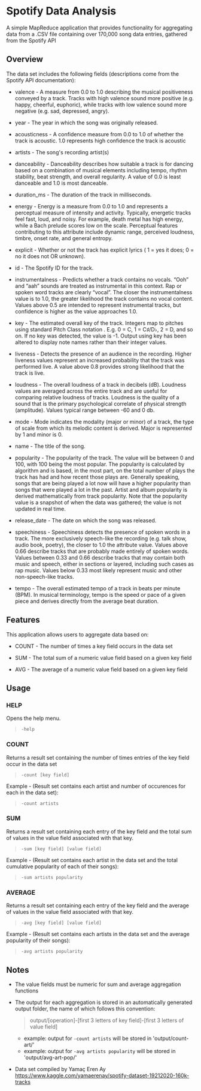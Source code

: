 # Spotify Data Analysis
A simple MapReduce application that provides functionality for aggregating data from a .CSV file containing over 170,000 song data entries, gathered from the Spotify API

## Overview
The data set includes the following fields (descriptions come from the Spotify API documentation):
* valence - A measure from 0.0 to 1.0 describing the musical positiveness conveyed by a track. Tracks with high valence sound more positive (e.g. happy, cheerful, euphoric), while tracks with low valence sound more negative (e.g. sad, depressed, angry).

* year - The year in which the song was originally released.

* acousticness - A confidence measure from 0.0 to 1.0 of whether the track is acoustic. 1.0 represents high confidence the track is acoustic

* artists - The song's recording artist(s)

* danceability - Danceability describes how suitable a track is for dancing based on a combination of musical elements including tempo, rhythm stability, beat strength, and overall regularity. A value of 0.0 is least danceable and 1.0 is most danceable.

* duration_ms - The duration of the track in milliseconds.

* energy - Energy is a measure from 0.0 to 1.0 and represents a perceptual measure of intensity and activity. Typically, energetic tracks feel fast, loud, and noisy. For example, death metal has high energy, while a Bach prelude scores low on the scale. Perceptual features contributing to this attribute include dynamic range, perceived loudness, timbre, onset rate, and general entropy.

* explicit - Whether or not the track has explicit lyrics ( 1 = yes it does; 0 = no it does not OR unknown).

* id - The Spotify ID for the track.

* instrumentalness - Predicts whether a track contains no vocals. “Ooh” and “aah” sounds are treated as instrumental in this context. Rap or spoken word tracks are clearly “vocal”. The closer the instrumentalness value is to 1.0, the greater likelihood the track contains no vocal content. Values above 0.5 are intended to represent instrumental tracks, but confidence is higher as the value approaches 1.0.

* key - The estimated overall key of the track. Integers map to pitches using standard Pitch Class notation . E.g. 0 = C, 1 = C♯/D♭, 2 = D, and so on. If no key was detected, the value is -1. Output using key has been altered to display note names rather than their integer values.

* liveness - Detects the presence of an audience in the recording. Higher liveness values represent an increased probability that the track was performed live. A value above 0.8 provides strong likelihood that the track is live.

* loudness - The overall loudness of a track in decibels (dB). Loudness values are averaged across the entire track and are useful for comparing relative loudness of tracks. Loudness is the quality of a sound that is the primary psychological correlate of physical strength (amplitude). Values typical range between -60 and 0 db.

* mode - Mode indicates the modality (major or minor) of a track, the type of scale from which its melodic content is derived. Major is represented by 1 and minor is 0.

* name - The title of the song.

* popularity - The popularity of the track. The value will be between 0 and 100, with 100 being the most popular. The popularity is calculated by algorithm and is based, in the most part, on the total number of plays the track has had and how recent those plays are. Generally speaking, songs that are being played a lot now will have a higher popularity than songs that were played a lot in the past. Artist and album popularity is derived mathematically from track popularity. Note that the popularity value is a snapshot of when the data was gathered; the value is not updated in real time.

* release_date - The date on which the song was released.

* speechiness - Speechiness detects the presence of spoken words in a track. The more exclusively speech-like the recording (e.g. talk show, audio book, poetry), the closer to 1.0 the attribute value. Values above 0.66 describe tracks that are probably made entirely of spoken words. Values between 0.33 and 0.66 describe tracks that may contain both music and speech, either in sections or layered, including such cases as rap music. Values below 0.33 most likely represent music and other non-speech-like tracks.

* tempo - The overall estimated tempo of a track in beats per minute (BPM). In musical terminology, tempo is the speed or pace of a given piece and derives directly from the average beat duration.

## Features
This application allows users to aggregate data based on:
* COUNT - The number of times a key field occurs in the data set

* SUM - The total sum of a numeric value field based on a given key field

* AVG - The average of a numeric value field based on a given key field

## Usage
### HELP
Opens the help menu.
> `-help`

### COUNT
Returns a result set containing the number of times entries of the key field occur in the data set
> `-count [key field]`

Example - (Result set contains each artist and number of occurences for each in the data set):
> `-count artists`

### SUM
Returns a result set containing each entry of the key field and the total sum of values in the value field associated with that key.
> `-sum [key field] [value field]`

Example - (Result set contains each artist in the data set and the total cumulative popularity of each of their songs):
> `-sum artists popularity`

### AVERAGE
Returns a result set containing each entry of the key field and the average of values in the value field associated with that key.
> `-avg [key field] [value field]`

Example - (Result set contains each artists in the data set and the average popularity of their songs):
> `-avg artists popularity`

## Notes
* The value fields must be numeric for sum and average aggregation functions
* The output for each aggregation is stored in an automatically generated output folder, the name of which follows this convention:
  > output/[operation]-[first 3 letters of key field]-[first 3 letters of value field]
  
  * example: output for `-count artists` will be stored in 'output/count-art/'
  * example: output for `-avg artists popularity` will be stored in 'output/avg-art-pop/'

* Data set compiled by Yamaç Eren Ay https://www.kaggle.com/yamaerenay/spotify-dataset-19212020-160k-tracks
